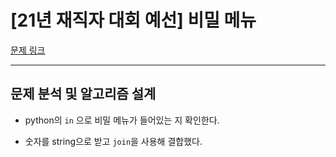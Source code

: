 # [21년 재직자 대회 예선] 비밀 메뉴

[문제 링크](https://softeer.ai/practice/6269)

---

## 문제 분석 및 알고리즘 설계

- python의 `in` 으로 비밀 메뉴가 들어있는 지 확인한다.

- 숫자를 string으로 받고 `join`을 사용해 결합했다.
